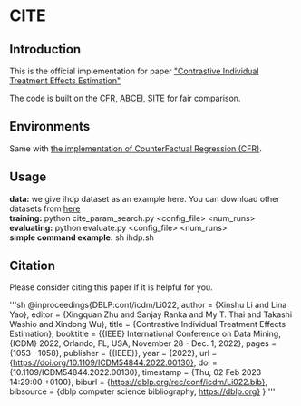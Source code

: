# CITE

## Introduction
This is the official implementation for paper ["Contrastive Individual Treatment Effects Estimation" ]()  

The code is built on the [CFR](https://arxiv.org/abs/1606.03976), [ABCEI](https://arxiv.org/abs/1904.13335), [SITE](https://proceedings.neurips.cc/paper/2018/hash/a50abba8132a77191791390c3eb19fe7-Abstract.html) for fair comparison.  

## Environments

Same with [the implementation of CounterFactual Regression (CFR)](https://github.com/clinicalml/cfrnet).  

## Usage

**data:** we give ihdp dataset as an example here. You can download other datasets from [here](https://www.fredjo.com/)  
**training:** python cite_param_search.py <config_file> <num_runs>  
**evaluating:** python evaluate.py <config_file> <num_runs>  
**simple command example:** sh ihdp.sh

## Citation

Please consider citing this paper if it is helpful for you.

'''sh
@inproceedings{DBLP:conf/icdm/Li022,
  author    = {Xinshu Li and
               Lina Yao},
  editor    = {Xingquan Zhu and
               Sanjay Ranka and
               My T. Thai and
               Takashi Washio and
               Xindong Wu},
  title     = {Contrastive Individual Treatment Effects Estimation},
  booktitle = {{IEEE} International Conference on Data Mining, {ICDM} 2022, Orlando,
               FL, USA, November 28 - Dec. 1, 2022},
  pages     = {1053--1058},
  publisher = {{IEEE}},
  year      = {2022},
  url       = {https://doi.org/10.1109/ICDM54844.2022.00130},
  doi       = {10.1109/ICDM54844.2022.00130},
  timestamp = {Thu, 02 Feb 2023 14:29:00 +0100},
  biburl    = {https://dblp.org/rec/conf/icdm/Li022.bib},
  bibsource = {dblp computer science bibliography, https://dblp.org}
}
'''











